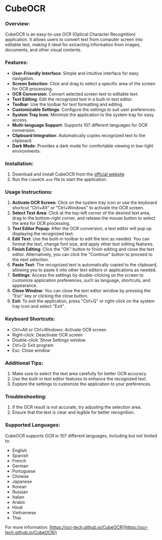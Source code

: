 # CubeOCR

### Overview:

CubeOCR is an easy-to-use OCR (Optical Character Recognition) application. It allows users to convert text from computer screen into editable text, making it ideal for extracting information from images, documents, and other visual contents.

### Features:

- **User-Friendly Interface**: Simple and intuitive interface for easy navigation.
- **Screen Selection**: Click and drag to select a specific area of the screen for OCR processing.
- **OCR Conversion**: Convert selected screen text to editable text.
- **Text Editing**: Edit the recognized text in a built-in text editor.
- **Toolbar**: Use the toolbar for text formatting and editing.
- **Customizable Settings**: Configure the settings to suit user preferences.
- **System Tray Icon**: Minimize the application to the system tray for easy access.
- **Multi-language Support**: Supports 107 different languages for OCR conversion.
- **Clipboard Integration**: Automatically copies recognized text to the clipboard.
- **Dark Mode**: Provides a dark mode for comfortable viewing in low-light environments.

### Installation:

1. Download and install CubeOCR from the [official website](https://ocr-tech.github.io/CubeOCR/index.html)
2. Run the `CubeOCR.exe` file to start the application.

### Usage Instructions:

1. **Activate OCR Screen**: Click on the system tray icon or use the keyboard shortcut "Ctrl+Alt" or "Ctrl+Windows" to activate the OCR screen.
2. **Select Text Area**: Click at the top-left corner of the desired text area, drag to the bottom-right corner, and release the mouse button to select the area for OCR processing.
3. **Text Editor Popup**: After the OCR conversion, a text editor will pop up displaying the recognized text.
4. **Edit Text**: Use the built-in toolbar to edit the text as needed. You can format the text, change font size, and apply other text editing features.
5. **Finish Editing**: Click the "OK" button to finish editing and close the text editor. Alternatively, you can click the "Continue" button to proceed to the next selection.
6. **Paste Text**: The recognized text is automatically copied to the clipboard, allowing you to paste it into other text editors or applications as needed.
7. **Settings**: Access the settings by double-clicking on the screen to customize application preferences, such as language, shortcuts, and appearance.
8. **Close Window**: You can close the text editor window by pressing the "Esc" key or clicking the close button.
9. **Exit**: To exit the application, press "Ctrl+Q" or right-click on the system tray icon and select "Exit".

### Keyboard Shortcuts:

- Ctrl+Alt or Ctrl+Windows: Activate OCR screen
- Right-click: Deactivate OCR screen
- Double-click: Show Settings window
- Ctrl+Q: Exit program
- Esc: Close window

### Additional Tips:

1. Make sure to select the text area carefully for better OCR accuracy.
2. Use the built-in text editor features to enhance the recognized text.
3. Explore the settings to customize the application to your preferences.

### Troubleshooting:

1. If the OCR result is not accurate, try adjusting the selection area.
2. Ensure that the text is clear and legible for better recognition.

### Supported Languages:

CubeOCR supports OCR in 107 different languages, including but not limited to:

- English
- Spanish
- French
- German
- Portuguese
- Chinese
- Japanese
- Korean
- Russian
- Italian
- Arabic
- Hindi
- Vietnamese
- Thai

For more information: [https://ocr-tech.github.io/CubeOCR](https://ocr-tech.github.io/CubeOCR/)
